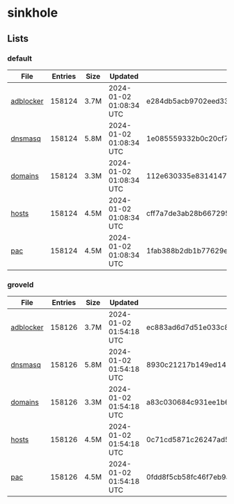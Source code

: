 # sinkhole

## Lists

### default

|File|Entries|Size|Updated|Hash|
|-|-|-|-|-|
|[adblocker](https://raw.githubusercontent.com/groveld/sinkhole/lists/default/adblocker.txt)|158124|3.7M|2024-01-02 01:08:34 UTC|e284db5acb9702eed33bc14c091b2c5e4cc5c2f627cdbebfc5c1b75173e8b405|
|[dnsmasq](https://raw.githubusercontent.com/groveld/sinkhole/lists/default/dnsmasq.txt)|158124|5.8M|2024-01-02 01:08:34 UTC|1e085559332b0c20cf755bde6ad39ee698f83edcb75403c1a2fa1e5df1142b66|
|[domains](https://raw.githubusercontent.com/groveld/sinkhole/lists/default/domains.txt)|158124|3.3M|2024-01-02 01:08:34 UTC|112e630335e8314147e9f1ed0fab1406cd3032b0ad15fc21ef87cfa0997292e8|
|[hosts](https://raw.githubusercontent.com/groveld/sinkhole/lists/default/hosts.txt)|158124|4.5M|2024-01-02 01:08:34 UTC|cff7a7de3ab28b667295ee76223815820ab7a2314d4f142e49e0c9d857e12203|
|[pac](https://raw.githubusercontent.com/groveld/sinkhole/lists/default/pac.txt)|158124|4.5M|2024-01-02 01:08:34 UTC|1fab388b2db1b77629e659a4aa47eabfc7958b00d71f9a2046eedb9b598cead9|

### groveld

|File|Entries|Size|Updated|Hash|
|-|-|-|-|-|
|[adblocker](https://raw.githubusercontent.com/groveld/sinkhole/lists/groveld/adblocker.txt)|158126|3.7M|2024-01-02 01:54:18 UTC|ec883ad6d7d51e033c8370bd13beeec9423422d6677467ce099178dcaa062162|
|[dnsmasq](https://raw.githubusercontent.com/groveld/sinkhole/lists/groveld/dnsmasq.txt)|158126|5.8M|2024-01-02 01:54:18 UTC|8930c21217b149ed142d130383854111a1783a11b0596eb6e1546f72a4e895bc|
|[domains](https://raw.githubusercontent.com/groveld/sinkhole/lists/groveld/domains.txt)|158126|3.3M|2024-01-02 01:54:18 UTC|a83c030684c931ee1b65be37dd9f2601c30b859504cf5df38ea6856adbd61d6f|
|[hosts](https://raw.githubusercontent.com/groveld/sinkhole/lists/groveld/hosts.txt)|158126|4.5M|2024-01-02 01:54:18 UTC|0c71cd5871c26247ad57c7dc058d83411850e0ccc90d68b654d7ee599bf2b27f|
|[pac](https://raw.githubusercontent.com/groveld/sinkhole/lists/groveld/pac.txt)|158126|4.5M|2024-01-02 01:54:18 UTC|0fdd8f5cb58fc46f7eb9aae43f15ddae3fd2e8b08257063d8e9c6dd491532bd8|
